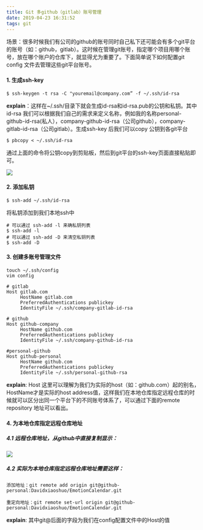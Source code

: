 ```yaml
---
title: Git 多github（gitlab）账号管理
date: 2019-04-23 16:31:52
tags: git
---
```


场景：很多时候我们有公司的github的账号同时自己私下还可能会有多个git平台的账号（如：github，gitlab）。这时候在管理git账号，指定哪个项目用哪个账号，放在哪个账户的仓库下，就显得尤为重要了。下面简单说下如何配置git config 文件去管理这些git平台账号。

#### 1. 生成ssh-key

```
$ ssh-keygen -t rsa -C "youremail@company.com” -f ~/.ssh/id-rsa
```

**explain**：这样在~/.ssh/目录下就会生成id-rsa和id-rsa.pub的公钥和私钥。其中id-rsa 我们可以根据我们自己的需求来定义名称，例如我的名称personal-github-id-rsa\(私人），company-github-id-rsa（公司github），company-gitlab-id-rsa（公司gitlab）。生成ssh-key 后我们可以copy 公钥到各git平台

```
$ pbcopy < ~/.ssh/id-rsa
```

通过上面的命令将公钥copy到剪贴板，然后到git平台的ssh-key页面直接粘贴即可。

![](https://raw.githubusercontent.com/Davidxiaoshuo/mybook/master/assets/remote_repository_ssh_url.png)

#### 2. 添加私钥

```
$ ssh-add ~/.ssh/id-rsa
```

将私钥添加到我们本地ssh中

```
# 可以通过 ssh-add -l 来确私钥列表
$ ssh-add -l
# 可以通过 ssh-add -D 来清空私钥列表
$ ssh-add -D
```

#### 3. 创建多账号管理文件

```
touch ~/.ssh/config
vim config
```

```
# gitlab    
Host gitlab.com
     HostName gitlab.com
     PreferredAuthentications publickey
     IdentityFile ~/.ssh/company-gitlab-id-rsa

# github
Host github-company
     HostName github.com
     PreferredAuthentications publickey
     IdentityFile ~/.ssh/company-github-id-rsa

#personal-github
Host github-personal
     HostName github.com
     PreferredAuthentications publickey
     IdentityFile ~/.ssh/personal-github-rsa
```

**explain**: Host 这里可以理解为我们为实际的host（如：github.com）起的别名，HostName才是实际的host address值，这样我们在本地仓库指定远程仓库的时候就可以区分出同一个平台下的不同账号体系了，可以通过下面的remote repository 地址可以看出。

#### 4. 为本地仓库指定远程仓库地址

##### 4.1 远程仓库地址，从github中直接复制显示：

![](https://raw.githubusercontent.com/Davidxiaoshuo/mybook/master/assets/remote_repository_ssh_url.png)

##### 4.2 实际为本地仓库指定远程仓库地址需要这样：

```
添加地址：git remote add origin git@github-personal:Davidxiaoshuo/EmotionCalendar.git

重定向地址：git remote set-url origin git@github-personal:Davidxiaoshuo/EmotionCalendar.git
```

**explain**: 其中git@后面的字段为我们在config配置文件中的Host的值

